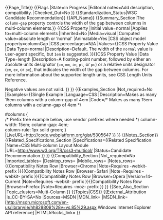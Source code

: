 {{Page_Title}}
{{Flags
|State=In Progress
|Editorial notes=Add description, compatibility.
|Checked_Out=No
}}
{{Standardization_Status|W3C Candidate Recommendation}}
{{API_Name}}
{{Summary_Section|The <code>column-gap</code> property controls the width of the gap between columns in multi-column elements.}}
{{CSS Property
|Initial value=normal
|Applies to=multi-column elements
|Inherited=No
|Media=visual
|Computed value=absolute length or ‘normal’
|Animatable=Yes
|CSS object model property=columnGap
|CSS percentages=N/A
|Values={{CSS Property Value
|Data Type=normal
|Description=Default. The width of the <code>normal</code> value is user-agent specific, but <code>1em</code> is suggested.
}}{{CSS Property Value
|Data Type=length
|Description=A floating-point number, followed by either an absolute units designator
(<code>cm</code>,
<code>mm</code>,
<code>in</code>,
<code>pt</code>,
or <code>pc</code>)
or a relative units designator
(<code>em</code>,
<code>ex</code>,
or <code>px</code>), that indicates the width of the gap between columns.
For more information about the supported length units,
see CSS Length Units Reference.


Negative values are not valid.
}}
}}
{{Examples_Section
|Not_required=No
|Examples={{Single Example
|Language=CSS
|Description=Makes as many 15em columns with a column-gap of 4em
|Code=/*
Makes as many 15em columns with a column-gap of 4em
*/

#columns {  
  /* Prefix free example below, use vendor prefixes where needed */
  column-width: 15em;
  column-gap: 4em;          
  column-rule: 1px solid green;
}
|LiveURL=http://code.webplatform.org/gist/5305647
}}
}}
{{Notes_Section}}
{{Related_Specifications_Section
|Specifications={{Related Specification
|Name=CSS Multi-column Layout Module
|URL=http://www.w3.org/TR/css3-multicol/
|Status=Candidate Recommendation
}}
}}
{{Compatibility_Section
|Not_required=No
|Imported_tables=
|Desktop_rows=
|Mobile_rows=
|Notes_rows={{Compatibility Notes Row
|Browser=Chrome
|Note=Requires -webkit- prefix
}}{{Compatibility Notes Row
|Browser=Safari
|Note=Requires -webkit- prefix
}}{{Compatibility Notes Row
|Browser=Opera
|Version=14–Current
|Note=Requires -webkit- prefix
}}{{Compatibility Notes Row
|Browser=Firefox
|Note=Requires -moz- prefix
}}
}}
{{See_Also_Section
|Topic_clusters=Multi-Column
}}
{{Topics|CSS}}
{{External_Attribution
|Is_CC-BY-SA=No
|Sources=MSDN
|MDN_link=
|MSDN_link=[http://msdn.microsoft.com/en-us/library/ie/hh828809%28v=vs.85%29.aspx Windows Internet Explorer API reference]
|HTML5Rocks_link=
}}
